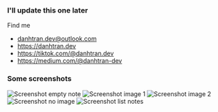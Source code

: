 ### I'll update this one later

Find me
- danhtran.dev@outlook.com
- https://danhtran.dev
- https://tiktok.com/@danhtran.dev
- https://medium.com/@danhtran-dev

### Some screenshots

![Screenshot empty note](https://github.com/danhtran-dev/android-base-mvvm/blob/master/images/screen-shot-empty.jpeg?raw=true) 
![Screenshot image 1](https://github.com/danhtran-dev/android-base-mvvm/blob/master/images/screen-shot-image-1.jpeg?raw=true)
![Screenshot image 2](https://github.com/danhtran-dev/android-base-mvvm/blob/master/images/screen-shot-image-2.jpeg?raw=true) 
![Screenshot no image](https://github.com/danhtran-dev/android-base-mvvm/blob/master/images/screen-shot-no-image.jpeg?raw=true) 
![Screenshot list notes](https://github.com/danhtran-dev/android-base-mvvm/blob/master/images/screen-shot-notes.jpeg?raw=true)